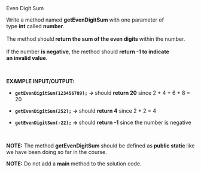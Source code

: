 <div class="instructions--content--1JI0g"><div class="instructions--title--3vSDk" data-purpose="exercise-title">Even Digit Sum</div><div class="instructions--description--2Qd_w"><p>Write a method named&nbsp;<strong>getEvenDigitSum&nbsp;</strong>with one parameter of type&nbsp;<strong>int</strong>&nbsp;called&nbsp;<strong>number</strong>.&nbsp;<br><br>The method should<strong>&nbsp;return the sum of the even digits&nbsp;</strong>within&nbsp;the number.&nbsp;<br><br>If the&nbsp;number&nbsp;<strong>is negative</strong>, the&nbsp;method should&nbsp;<strong>return -1 to indicate an&nbsp;invalid value</strong>.</p><p><br></p><p><strong>EXAMPLE INPUT/OUTPUT:</strong></p><ul><li><p><code><strong>getEvenDigitSum(123456789);</strong></code><strong> →&nbsp;</strong>should&nbsp;<strong>return 20</strong>&nbsp;since 2 + 4 + 6 + 8 = 20</p></li><li><p><code><strong>getEvenDigitSum(252);</strong></code><strong> →&nbsp;</strong>should&nbsp;<strong>return 4</strong>&nbsp;since 2 + 2 = 4</p></li><li><p><code><strong>getEvenDigitSum(-22);</strong></code><strong> →&nbsp;</strong>should&nbsp;<strong>return -1</strong>&nbsp;since the number is negative</p></li></ul><p><br></p><p><strong>NOTE:</strong>&nbsp;The method&nbsp;<strong>getEvenDigitSum&nbsp;​</strong>should be defined as<strong>&nbsp;public static&nbsp;</strong>like we have been doing so far in the course.</p><p><strong>NOTE:</strong>&nbsp;Do not add a&nbsp;<strong>main&nbsp;</strong>method to the solution code.</p></div></div><div class="instructions--drag-handle--ocDGT"></div>